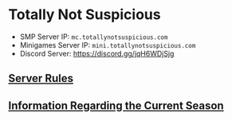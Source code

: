 # Totally Not Suspicious

* SMP Server IP: `mc.totallynotsuspicious.com`
* Minigames Server IP: `mini.totallynotsuspicious.com`
* Discord Server: <https://discord.gg/jqH6WDjSjg>


## [Server Rules](rules.md)


## [Information Regarding the Current Season](current_season.md)